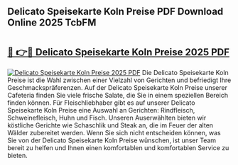 ## Delicato Speisekarte Koln Preise PDF Download Online 2025 TcbFM

# <h2><a href="http://gc8aro.nevu.top/?p=Delicato+Speisekarte+Koln+Preise">🔗 👉🔴 Delicato Speisekarte Koln Preise 2025 PDF</a></h2>

[![Delicato Speisekarte Koln Preise 2025 PDF](https://i.imgur.com/dBaPXMq.png)](http://gc8aro.nevu.top/?p=Delicato+Speisekarte+Koln+Preise)
Die Delicato Speisekarte Koln Preise ist die Wahl zwischen einer Vielzahl von Gerichten und befriedigt Ihre Geschmackspräferenzen. Auf der Delicato Speisekarte Koln Preise unserer Cafeteria finden Sie viele frische Salate, die Sie in einem speziellen Bereich finden können. Für Fleischliebhaber gibt es auf unserer Delicato Speisekarte Koln Preise eine Auswahl an Gerichten: Rindfleisch, Schweinefleisch, Huhn und Fisch. Unseren Auserwählten bieten wir köstliche Gerichte wie Schaschlik und Steak an, die im Feuer der alten Wälder zubereitet werden. Wenn Sie sich nicht entscheiden können, was Sie von der Delicato Speisekarte Koln Preise wünschen, ist unser Team bereit zu helfen und Ihnen einen komfortablen und komfortablen Service zu bieten.
